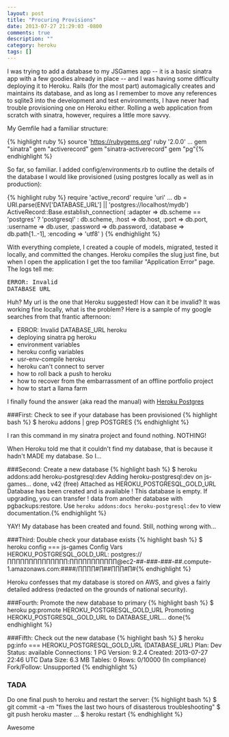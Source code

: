 ```yaml
---
layout: post
title: "Procuring Provisions"
date: 2013-07-27 21:29:03 -0800
comments: true
description: ""
category: heroku
tags: []
---
```


I was trying to add a database to my JSGames app -- it is a basic sinatra app with a few goodies already in place -- and I was having some difficulty deploying it to Heroku. Rails (for the most part) automagically creates and maintains its database, and as long as I remember to move any references to sqlite3 into the development and test environments, I have never had trouble provisioning one on Heroku either. Rolling a web application from scratch with sinatra, however, requires a little more savvy.
<!--more-->
My Gemfile had a familiar structure:

{% highlight ruby %}
source 'https://rubygems.org'
ruby '2.0.0'
...
gem "sinatra"
gem "activerecord"
gem "sinatra-activerecord"
gem "pg"{% endhighlight %}

So far, so familiar. I added config/environments.rb to outline the details of the database I would like provisioned (using postgres locally as well as in production):

{% highlight ruby %}
require 'active_record'
require 'uri'
...
db = URI.parse(ENV['DATABASE_URL'] || 'postgres://localhost/mydb')
ActiveRecord::Base.establish_connection(
  :adapter  => db.scheme == 'postgres' ? 'postgresql' : db.scheme,
  :host     => db.host,
  :port     => db.port,
  :username => db.user,
  :password => db.password,
  :database => db.path[1..-1],
  :encoding => 'utf8'
) {% endhighlight %}

With everything complete, I created a couple of models, migrated, tested it locally, and committed the changes. Heroku compiles the slug just fine, but when I open the application I get the too familiar "Application Error" page. The logs tell me: <pre>ERROR: Invalid DATABASE_URL</pre>

Huh? My url is the one that Heroku suggested! How can it be invalid? It was working fine locally, what is the problem? Here is a sample of my google searches from that frantic afternoon:
* ERROR: Invalid DATABASE_URL heroku
* deploying sinatra pg heroku
* environment variables
* heroku config variables
* usr-env-compile heroku
* heroku can't connect to server
* how to roll back a push to heroku
* how to recover from the embarrassment of an offline portfolio project
* how to start a llama farm

I finally found the answer (aka read the manual) with [Heroku Postgres](https://devcenter.heroku.com/articles/heroku-postgresql)

###First: Check to see if your database has been provisioned
{% highlight bash %}
$ heroku addons | grep POSTGRES
{% endhighlight %}

I ran this command in my sinatra project and found nothing. NOTHING!

When Heroku told me that it couldn't find my database, that is because it hadn't MADE my database. So I...

###Second: Create a new database
{% highlight bash %}
$ heroku addons:add heroku-postgresql:dev
Adding heroku-postgresql:dev on js-games... done, v42 (free)
Attached as HEROKU_POSTGRESQL_GOLD_URL
Database has been created and is available
 ! This database is empty. If upgrading, you can transfer
 ! data from another database with pgbackups:restore.
Use `heroku addons:docs heroku-postgresql:dev` to view documentation.{% endhighlight %}

YAY! My database has been created and found. Still, nothing wrong with...

###Third: Double check your database exists
{% highlight bash %}
$ heroku config
=== js-games Config Vars
HEROKU_POSTGRESQL_GOLD_URL: postgres://∏∏∏∏∏∏∏∏∏∏∏∏∏∏:∏∏∏∏∏∏∏∏∏∏∏@ec2-##-###-###-##.compute-1.amazonaws.com:####/∏∏∏∏#∏##∏∏∏#∏#{% endhighlight %}

Heroku confesses that my database is stored on AWS, and gives a fairly detailed address (redacted on the grounds of national security).

###Fourth: Promote the new database to primary
{% highlight bash %}
$ heroku pg:promote HEROKU_POSTGRESQL_GOLD_URL
Promoting HEROKU_POSTGRESQL_GOLD_URL to DATABASE_URL... done{% endhighlight %}

###Fifth: Check out the new database
{% highlight bash %}
$ heroku pg:info
=== HEROKU_POSTGRESQL_GOLD_URL (DATABASE_URL)
Plan:        Dev
Status:      available
Connections: 1
PG Version:  9.2.4
Created:     2013-07-27 22:46 UTC
Data Size:   6.3 MB
Tables:      0
Rows:        0/10000 (In compliance)
Fork/Follow: Unsupported {% endhighlight %}

### TADA
Do one final push to heroku and restart the server:
{% highlight bash %}
$ git commit -a -m "fixes the last two hours of disasterous troubleshooting"
$ git push heroku master
...
$ heroku restart
{% endhighlight %}


Awesome